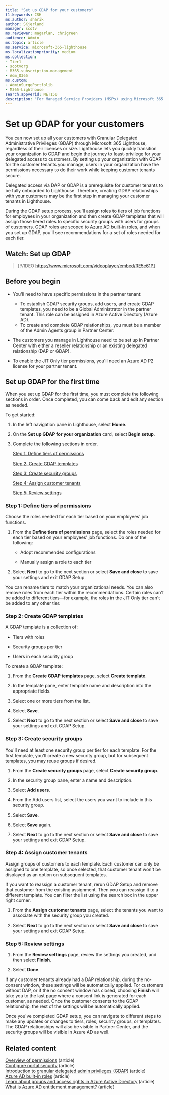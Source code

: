 ```yaml
---
title: "Set up GDAP for your customers"
f1.keywords: CSH
ms.author: sharik
author: SKjerland
manager: scotv
ms.reviewer: magarlan, chrigreen
audience: Admin
ms.topic: article
ms.service: microsoft-365-lighthouse
ms.localizationpriority: medium
ms.collection:
- Tier1
- scotvorg
- M365-subscription-management
- Adm_O365
ms.custom:
- AdminSurgePortfolib
- M365-Lighthouse                         
search.appverid: MET150
description: "For Managed Service Providers (MSPs) using Microsoft 365 Lighthouse, learn how to set up Granular Delegated Administrative Privileges (GDAP) for your customers."
---
```


# Set up GDAP for your customers

You can now set up all your customers with Granular Delegated Administrative Privileges (GDAP) through Microsoft 365 Lighthouse, regardless of their licenses or size. Lighthouse lets you quickly transition your organization to GDAP and begin the journey to least-privilege for your delegated access to customers. By setting up your organization with GDAP for the customer tenants you manage, users in your organization have the permissions necessary to do their work while keeping customer tenants secure.

Delegated access via DAP or GDAP is a prerequisite for customer tenants to be fully onboarded to Lighthouse. Therefore, creating GDAP relationships with your customers may be the first step in managing your customer tenants in Lighthouse.

During the GDAP setup process, you'll assign roles to tiers of job functions for employees in your organization and then create GDAP templates that will assign those tiered roles to specific security groups with users for groups of customers. GDAP roles are scoped to [Azure AD built-in roles](/azure/active-directory/roles/permissions-reference), and when you set up GDAP, you'll see recommendations for a set of roles needed for each tier.

## Watch: Set up GDAP

> [!VIDEO https://www.microsoft.com/videoplayer/embed/RE5e61P]

## Before you begin

- You'll need to have specific permissions in the partner tenant:

  - To establish GDAP security groups, add users, and create GDAP templates, you need to be a Global Administrator in the partner tenant. This role can be assigned in Azure Active Directory (Azure AD).
  - To create and complete GDAP relationships, you must be a member of the Admin Agents group in Partner Center.

- The customers you manage in Lighthouse need to be set up in Partner Center with either a reseller relationship or an existing delegated relationship (DAP or GDAP).

- To enable the JIT Only tier permissions, you'll need an Azure AD P2 license for your partner tenant.

## Set up GDAP for the first time

When you set up GDAP for the first time, you must complete the following sections in order. Once completed, you can come back and edit any section as needed.

To get started:

1. In the left navigation pane in Lighthouse, select **Home**.

2. On the **Set up GDAP for your organization** card, select **Begin setup**.

3. Complete the following sections in order.

    [Step 1: Define tiers of permissions](#step-1-define-tiers-of-permissions)

    [Step 2: Create GDAP templates](#step-2-create-gdap-templates)

    [Step 3: Create security groups](#step-3-create-security-groups)

    [Step 4: Assign customer tenants](#step-4-assign-customer-tenants)

    [Step 5: Review settings](#step-5-review-settings)

### Step 1: Define tiers of permissions

Choose the roles needed for each tier based on your employees' job functions.

1. From the **Define tiers of permissions** page, select the roles needed for each tier based on your employees' job functions. Do one of the following:

    - Adopt recommended configurations

    - Manually assign a role to each tier

2. Select **Next** to go to the next section or select **Save and close** to save your settings and exit GDAP Setup.

You can rename tiers to match your organizational needs. You can also remove roles from each tier within the recommendations. Certain roles can't be added to different tiers&mdash;for example, the roles in the JIT Only tier can't be added to any other tier.

### Step 2: Create GDAP templates

A GDAP template is a collection of:

- Tiers with roles

- Security groups per tier

- Users in each security group
 
To create a GDAP template:

1. From the **Create GDAP templates** page, select **Create template**.

2. In the template pane, enter template name and description into the appropriate fields.

3. Select one or more tiers from the list.

4. Select **Save**.

5. Select **Next** to go to the next section or select **Save and close** to save your settings and exit GDAP Setup.

### Step 3: Create security groups

You'll need at least one security group per tier for each template. For the first template, you'll create a new security group, but for subsequent templates, you may reuse groups if desired.

1. From the **Create security groups** page, select **Create security group**.

2. In the security group pane, enter a name and description.

3. Select **Add users**.

4. From the Add users list, select the users you want to include in this security group.

5. Select **Save**.

6. Select **Save** again.

7. Select **Next** to go to the next section or select **Save and close** to save your settings and exit GDAP Setup.

### Step 4: Assign customer tenants

Assign groups of customers to each template. Each customer can only be assigned to one template, so once selected, that customer tenant won't be displayed as an option on subsequent templates.

If you want to reassign a customer tenant, rerun GDAP Setup and remove that customer from the existing assignment. Then you can reassign it to a different template. You can filter the list using the search box in the upper right corner.

1. From the **Assign customer tenants** page, select the tenants you want to associate with the security group you created.

2. Select **Next** to go to the next section or select **Save and close** to save your settings and exit GDAP Setup.

### Step 5: Review settings

1. From the **Review settings** page, review the settings you created, and then select **Finish**.

2. Select **Done**.

If any customer tenants already had a DAP relationship, during the no-consent window, these settings will be automatically applied. For customers without DAP, or if the no consent window has closed, choosing **Finish** will take you to the last page where a consent link is generated for each customer, as needed. Once the customer consents to the GDAP relationship, the rest of the settings will be automatically applied.

Once you've completed GDAP setup, you can navigate to different steps to make any updates or changes to tiers, roles, security groups, or templates. The GDAP relationships will also be visible in Partner Center, and the security groups will be visible in Azure AD as well.

## Related content

[Overview of permissions](m365-lighthouse-overview-of-permissions.md) (article)\
[Configure portal security](m365-lighthouse-configure-portal-security.md) (article)\
[Introduction to granular delegated admin privileges (GDAP)](/partner-center/gdap-introduction) (article)\
[Azure AD built-in roles](/azure/active-directory/roles/permissions-reference) (article)\
[Learn about groups and access rights in Azure Active Directory](/azure/active-directory/fundamentals/concept-learn-about-groups) (article)\
[What is Azure AD entitlement management?](/azure/active-directory/governance/entitlement-management-overview) (article)